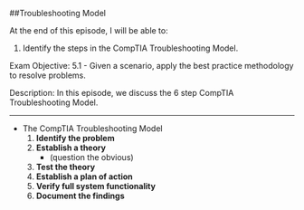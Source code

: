 ##Troubleshooting Model

At the end of this episode, I will be able to:

1. Identify the steps in the CompTIA Troubleshooting Model.


Exam Objective: 5.1 - Given a scenario, apply the best practice methodology to resolve problems.

Description: In this episode, we discuss the 6 step CompTIA Troubleshooting Model.


--------------------------------------

* The CompTIA Troubleshooting Model
	1. **Identify the problem**
	2. **Establish a theory**
		- \(question the obvious\)
	3. **Test the theory**
	4. **Establish a plan of action**
	5. **Verify full system functionality**
	6. **Document the findings**
